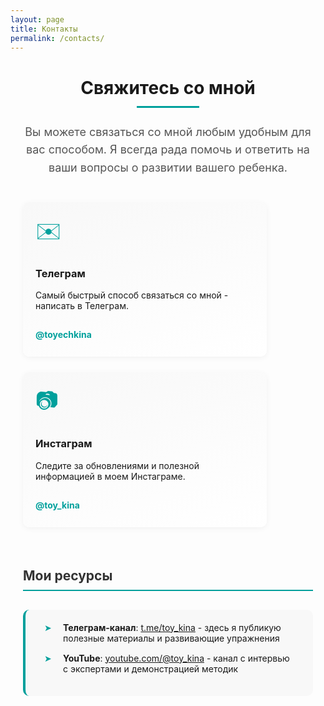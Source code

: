 ```yaml
---
layout: page
title: Контакты
permalink: /contacts/
---
```


<style>
.contact-container {
  max-width: 800px;
  margin: 0 auto;
  padding: 0 20px;
}

.section-title {
  border-bottom: 2px solid #00a09c;
  padding-bottom: 10px;
  color: #333;
  margin-top: 40px;
}

.contact-cards {
  display: flex;
  flex-wrap: wrap;
  justify-content: space-between;
  margin-top: 30px;
}

.contact-card {
  width: 100%;
  max-width: 350px;
  margin-bottom: 25px;
  padding: 20px;
  background: linear-gradient(160deg, #f8f8f8, #fff);
  border-radius: 10px;
  box-shadow: 0 2px 10px rgba(0, 0, 0, 0.05);
  transition: transform 0.3s ease, box-shadow 0.3s ease;
}

.contact-card:hover {
  transform: translateY(-5px);
  box-shadow: 0 5px 15px rgba(0, 0, 0, 0.1);
}

.contact-icon {
  font-size: 36px;
  color: #00a09c;
  margin-bottom: 15px;
}

.contact-link {
  display: inline-block;
  color: #00a09c;
  font-weight: bold;
  text-decoration: none;
  margin-top: 10px;
  padding: 5px 0;
  border-bottom: 2px solid transparent;
  transition: border-color 0.3s ease;
}

.contact-link:hover {
  border-color: #00a09c;
}

.social-list {
  background-color: #f8f8f8;
  padding: 20px 30px;
  border-radius: 10px;
  border-left: 4px solid #00a09c;
  margin: 30px 0;
}

.social-list li {
  margin-bottom: 15px;
  list-style-type: none;
  position: relative;
  padding-left: 30px;
}

.social-list li:before {
  content: "➤";
  position: absolute;
  left: 0;
  color: #00a09c;
}

.page-title {
  text-align: center;
  position: relative;
  margin-bottom: 40px;
}

.page-title:after {
  content: "";
  position: absolute;
  bottom: -15px;
  left: 50%;
  width: 100px;
  height: 3px;
  background-color: #00a09c;
  transform: translateX(-50%);
}

.contact-description {
  text-align: center;
  max-width: 600px;
  margin: 0 auto 40px auto;
  color: #555;
  font-size: 18px;
  line-height: 1.6;
}

@media (max-width: 768px) {
  .contact-cards {
    justify-content: center;
  }
  
  .contact-card {
    max-width: 100%;
  }
}
</style>

<div class="contact-container">

<h1 class="page-title">Свяжитесь со мной</h1>

<p class="contact-description">Вы можете связаться со мной любым удобным для вас способом. Я всегда рада помочь и ответить на ваши вопросы о развитии вашего ребенка.</p>

<div class="contact-cards">
  <div class="contact-card">
    <div class="contact-icon">✉️</div>
    <h3>Телеграм</h3>
    <p>Самый быстрый способ связаться со мной - написать в Телеграм.</p>
    <a class="contact-link" href="https://t.me/toyechkina" target="_blank">@toyechkina</a>
  </div>
  
  <div class="contact-card">
    <div class="contact-icon">📷</div>
    <h3>Инстаграм</h3>
    <p>Следите за обновлениями и полезной информацией в моем Инстаграме.</p>
    <a class="contact-link" href="https://instagram.com/toy_kina" target="_blank">@toy_kina</a>
  </div>
</div>

<h2 class="section-title">Мои ресурсы</h2>

<ul class="social-list">
  <li>
    <strong>Телеграм-канал</strong>: 
    <a href="https://t.me/toy_kina" target="_blank">t.me/toy_kina</a> - 
    здесь я публикую полезные материалы и развивающие упражнения
  </li>
  <li>
    <strong>YouTube</strong>: 
    <a href="https://www.youtube.com/@toy_kina" target="_blank">youtube.com/@toy_kina</a> - 
    канал с интервью с экспертами и демонстрацией методик
  </li>
</ul>

</div>
